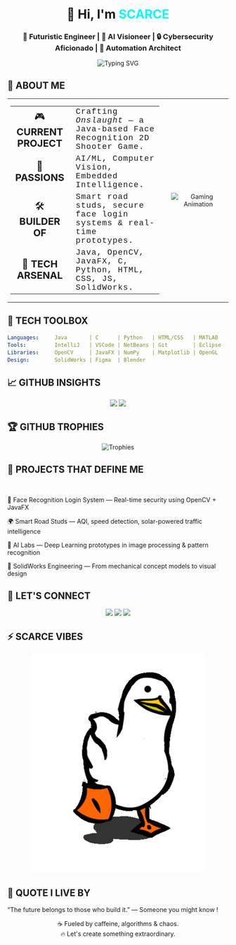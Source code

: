 <h1 align="center">👋 Hi, I'm <span style="color:#00F7FF;">SCARCE</span></h1>
<h3 align="center">🚀 Futuristic Engineer | 🧠 AI Visioneer | 🔒 Cybersecurity Aficionado | 🤖 Automation Architect</h3>

<p align="center">
  <img src="https://readme-typing-svg.demolab.com?font=Fira+Code&weight=600&size=22&pause=1000&color=00F7FF&center=true&vCenter=true&width=500&lines=Crafting+Code+for+the+Future...;Java+%2B+Vision+%3D+Intelligence+Unleashed;On+Mission+to+Engineer+Tomorrow!;Blending+AI%2C+Cybersec%2C+and+Automation." alt="Typing SVG" />
</p>



## 🌌 ABOUT ME
<div align="center">
<table>
<tr>
  <td>
  <table>
      <tr>
        <td style="font-size:22px; text-align:center; width:100px;">🎮 <strong>CURRENT PROJECT</strong></td>
        <td style="font-family: 'Courier New', Courier, monospace; font-size:18px; letter-spacing:1.2px; padding-left:15px;">
          Crafting <em>Onslaught</em> — a Java-based Face Recognition 2D Shooter Game.
        </td>
      </tr>
      <tr>
        <td style="font-size:22px; text-align:center; width:100px;">🤖 <strong>PASSIONS</strong></td>
        <td style="font-family: 'Courier New', Courier, monospace; font-size:18px; letter-spacing:1.2px; padding-left:15px;">
          AI/ML, Computer Vision, Embedded Intelligence.
        </td>
      </tr>
      <tr>
        <td style="font-size:22px; text-align:center; width:100px;">🛠️ <strong>BUILDER OF</strong></td>
        <td style="font-family: 'Courier New', Courier, monospace; font-size:18px; letter-spacing:1.2px; padding-left:15px;">
          Smart road studs, secure face login systems & real-time prototypes.
        </td>
      </tr>
      <tr>
        <td style="font-size:22px; text-align:center; width:100px;">💾 <strong>TECH ARSENAL</strong></td>
        <td style="font-family: 'Courier New', Courier, monospace; font-size:18px; letter-spacing:1.2px; padding-left:15px;">
          Java, OpenCV, JavaFX, C, Python, HTML, CSS, JS, SolidWorks.
        </td>
      </tr>
    </table>
  </td>

  <td align="center" width="30%" style="vertical-align: middle; padding-left: 20px;">
    <img src="https://media2.giphy.com/media/v1.Y2lkPTc5MGI3NjExdWhrbGx3eG01NWpkcXpzeTJsYXd3NnN6bGdsN3FwbTJxbmJ0cHE1cSZlcD12MV9pbnRlcm5hbF9naWZfYnlfaWQmY3Q9Zw/TRebCjNbc4dIA/giphy.gif" 
         width="160" alt="Gaming Animation" />

  </td>
</tr>
</table>
</td>
</div>

## 🧰 TECH TOOLBOX

```yaml
Languages:     Java       | C      | Python   | HTML/CSS   | MATLAB 
Tools:         IntelliJ   | VSCode | NetBeans | Git        | Eclipse
Libraries:     OpenCV     | JavaFX | NumPy    | Matplotlib | OpenGL
Design:        SolidWorks | Figma  | Blender
```

## 📈 GITHUB INSIGHTS 

<div align="center"> <img src="https://github-readme-stats.vercel.app/api?username=OG-SCARCE&show_icons=true&theme=tokyonight&hide_border=true&border_radius=10&custom_title=SCARCE's+GitHub+Stats" height="180" /> <img src="https://github-readme-streak-stats.herokuapp.com?user=OG-SCARCE&theme=tokyonight&hide_border=true&date_format=M%20j%5B%2C%20Y%5D" height="180" /> </div> 


## 🏆 GITHUB TROPHIES
<div align="center"> <img src="https://github-profile-trophy.vercel.app/?username=OG-SCARCE&theme=tokyonight&no-frame=true&no-bg=true&margin-w=6" alt="Trophies" /> </div>


## 🚀 PROJECTS THAT DEFINE ME

<br>
  
🧠 Face Recognition Login System — Real-time security using OpenCV + JavaFX
<br>
  
🌍 Smart Road Studs — AQI, speed detection, solar-powered traffic intelligence
<br>

🧪 AI Labs — Deep Learning prototypes in image processing & pattern recognition
<br>

🎨 SolidWorks Engineering — From mechanical concept models to visual design


 ## 🔗 LET'S CONNECT 

<div align="center"> <a href="mailto:amanpatel.2805@gmail.com"><img src="https://img.shields.io/badge/Gmail-D14836?style=for-the-badge&logo=gmail&logoColor=white" /></a> <a href="https://www.linkedin.com/in/og-scarce"><img src="https://img.shields.io/badge/LinkedIn-0077B5?style=for-the-badge&logo=linkedin&logoColor=white" /></a> <a href="https://github.com/OG-SCARCE"><img src="https://img.shields.io/badge/GitHub-100000?style=for-the-badge&logo=github&logoColor=white" /></a> </div> 


## ⚡ SCARCE VIBES 

<p align="center"> <img src="https://raw.githubusercontent.com/OG-SCARCE/OG-SCARCE/main/assets/gg.gif" alt="Animated Tech Graphic" width="400px"/> </p> 


## 🧬 QUOTE I LIVE BY
“The future belongs to those who build it.” — Someone you might know !

<p align="center"> ☕ Fueled by caffeine, algorithms & chaos.<br> 🔥 Let's create something extraordinary. </p> 
